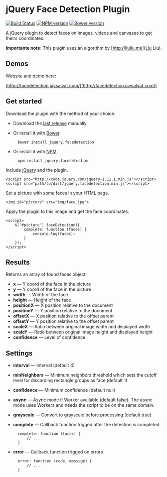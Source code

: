 jQuery Face Detection Plugin
============================

[![Build Status](https://travis-ci.org/jaysalvat/jquery.facedetection.png?branch=master)](https://travis-ci.org/jaysalvat/{{project}})
[![NPM version](https://badge.fury.io/js/jquery.facedetection.svg)](http://badge.fury.io/js/jquery.facedetection)
[![Bower version](https://badge.fury.io/bo/jquery.facedetection.svg)](http://badge.fury.io/bo/jquery.facedetection)

A jQuery plugin to detect faces on images, videos and canvases to get theirs coordinates.

**Importante note:** This plugin uses an algorithm by [http://liuliu.me](Liu Liu).

Demos
-----

Website and demo here:

[http://facedetection.jaysalvat.com/](http://facedetection.jaysalvat.com/)

Get started
-----------

Download the plugin with the method of your choice.

- Download the [last release](jaysalvat.github.io/jquery.facedetection/releases/latest/jquery.facedetection.zip) manually
- Or install it with [Bower](http://bower.io/).

        bower install jquery.facedetection

- Or install it with [NPM](https://www.npmjs.org/package/jquery.facedetection).

        npm install jquery.facedetection

Include [jQuery](http://code.jquery.com/jquery-1.11.1.min.js) and the plugin.

    <script src="http://code.jquery.com/jquery-1.11.1.min.js"></script> 
    <script src="path/to/dist/jquery.facedetection.min.js"></script> 

Set a picture with some faces in your HTML page.

    <img id="picture" src="img/face.jpg">

Apply the plugin to this image and get the face coordinates.

    <script>
        $('#picture').faceDetection({
            complete: function (faces) {
                console.log(faces);
            }
        });
    </script> 

Results
-------

Returns an array of found faces object:

- **x** — Y coord of the face in the picture
- **y** — Y coord of the face in the picture
- **width** — Width of the face
- **height** — Height of the face
- **positionX** — X position relative to the document
- **positionY** — Y position relative to the document
- **offsetX** — X position relative to the offset parent
- **offsetY** — Y position relative to the offset parent
- **scaleX** — Ratio between original image width and displayed width
- **scaleY** — Ratio between original image height and displayed height
- **confidence** — Level of confidence

Settings
--------
- **interval** — Interval (default 4)
- **minNeighbors** — Minimum neighbors threshold which sets the cutoff level for discarding rectangle groups as face (default 1)
- **confidence** — Minimum confidence (default null)
- **async** — Async mode if Worker available (default false). The async mode uses Workers and needs the script to be on the same domain.
- **grayscale** — Convert to grayscale before processing (default true)
- **complete** — Callback function trigged after the detection is completed

        complete: function (faces) {
            // ...
        }
    
- **error** — Callback function trigged on errors

        error: function (code, message) {
            // ...
        }
        
